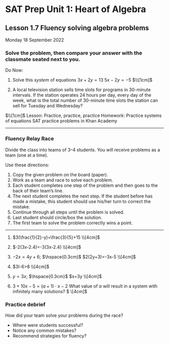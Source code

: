 # SAT Prep Unit 1: Heart of Algebra

## Lesson 1.7 Fluency solving algebra problems

Monday 18 September 2022

### Solve the problem, then compare your answer with the classmate seated next to you.

Do Now: 

1. Solve this _system_ of equations
$3x+2y=13$
$5x-2y=-5$
$\\[1cm]$

1. A local television station sells time slots for programs in 30-minute intervals. If the station operates 24 hours per day, every day of the week, what is the total number of 30-minute time slots the station can sell for Tuesday and Wednesday?

$\\[1cm]$
Lesson: Practice, practice, practice
Homework: Practice systems of equations SAT practice problems in Khan Academy
__________

### Fluency Relay Race
Divide the class into teams of 3–4 students. You will receive problems as a team (one at a time). 

Use these directions:

1. Copy the given problem on the board (paper).
1. Work as a team and race to solve each problem.
1. Each student completes one step of the problem and then goes to the back of their team’s line.
1. The next student completes the next step. If the student before has made a mistake, this student should use his/her turn to correct the mistake.
1. Continue through all steps until the problem is solved.
1. Last student should circle/box the solution.
1. The first team to solve the problem correctly wins a point.

__________

1. $3(\frac{1}{2}-y)=\frac{3}{5}+15 \\[4cm]$

1. $-2(3x-2.4)=-3(3x-2.4) \\[4cm]$

1. $-2x=4y+6$; $\hspace{0.3cm}$ $2(2y+3)=-3x-5 \\[4cm]$

1. $3l-6>8  \\[4cm]$

1. $y=3x$; $\hspace{0.3cm}$ $x=3y  \\[4cm]$

1. $3+10x-5=(a+1) \cdot x-2$ 
What value of $a$ will result in a system with infinitely many solutions?
$ \\[4cm]$

### Practice debrief

How did your team solve your problems during the race?

* Where were students successful?
* Notice any common mistakes?
* Recommend strategies for fluency?
